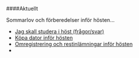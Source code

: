 ####Aktuellt

Sommarlov och förberedelser inför hösten...

* [Jag skall studera i höst (frågor/svar)](t/6532)
* [Köpa dator inför hösten](t/4469)
* [Omregistrering och restinlämningar inför hösten](kurser/faq/omregistrering)
*
<!--
* [3-veckors upprop våren 2017 läsperiod 4](t/6481)
* [Extra presentationstillfälle i slutet av lp4](t/6478) 
* [GrillCon våren 2017](https://grillcon.dbwebb.se)
* [Omregistrering och restinlämning för vårterminen 2017](https://dbwebb.se/t/6071)
* [Omregistrering på kurstillfälle till våren 2017](kurser/faq/omregistrering)
-->
